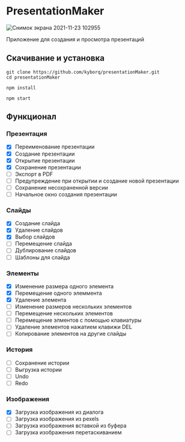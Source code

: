# PresentationMaker

![Снимок экрана 2021-11-23 102955](https://user-images.githubusercontent.com/52314985/142985297-6db86cb9-aedb-47ae-97d0-0efdd0fa4d72.png)

Приложение для создания и просмотра презентаций

## Скачивание и установка 

```
git clone https://github.com/kyborq/presentationMaker.git
cd presentationMaker

npm install

npm start
```
## Функционал

### Презентация

- [x] Переименование презентации
- [x] Создание презентации
- [x] Открытие презентации
- [x] Сохранение презентации
- [ ] Экспорт в PDF
- [ ] Предупреждение при открытии и создание новой презентации
- [ ] Сохранение несохраненной версии
- [ ] Начальное окно создания презентации

### Слайды

- [x] Создание слайда
- [x] Удаление слайдов
- [x] Выбор слайдов
- [ ] Перемещение слайда
- [ ] Дублирование слайдов
- [ ] Шаблоны для слайда

### Элементы
- [x] Изменение размера одного элемента
- [x] Перемещение одного элеммента
- [x] Удаление элемента
- [ ] Изменение размеров нескольких элементов
- [ ] Перемещение нескольких элементов
- [ ] Перемещение элментов с помощью клавиатуры
- [ ] Удаление элементов нажатием клавижи DEL
- [ ] Копирование элементов на другие слайды

### История
- [ ] Сохранение истории
- [ ] Выгрузка истории
- [ ] Undo
- [ ] Redo

### Изображения
- [x] Загрузка изображения из диалога
- [ ] Загрузка изображения из pexels
- [ ] Загрузка изображения вставкой из буфера
- [ ] Загрузка изображения перетаскиванием
